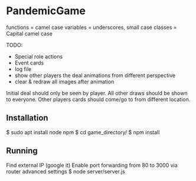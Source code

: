 # PandemicGame

functions = camel case
variables = underscores, small case
classes = Capital camel case

TODO:
* Special role actions
* Event cards
* log file
* show other players the deal animations from different perspective
* clear & redraw all images after animation

Initial deal should only be seen by player. All other draws should be shown to everyone. Other players cards should come/go to from different location.

## Installation

$ sudo apt install node npm
$ cd game_directory/
$ npm install

## Running

Find external IP (google it)
Enable port forwarding from 80 to 3000 via router advanced settings
$ node server/server.js
